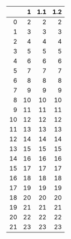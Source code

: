 |    |   1 |   1.1 |   1.2 |
|---:|----:|------:|------:|
|  0 |   2 |     2 |     2 |
|  1 |   3 |     3 |     3 |
|  2 |   4 |     4 |     4 |
|  3 |   5 |     5 |     5 |
|  4 |   6 |     6 |     6 |
|  5 |   7 |     7 |     7 |
|  6 |   8 |     8 |     8 |
|  7 |   9 |     9 |     9 |
|  8 |  10 |    10 |    10 |
|  9 |  11 |    11 |    11 |
| 10 |  12 |    12 |    12 |
| 11 |  13 |    13 |    13 |
| 12 |  14 |    14 |    14 |
| 13 |  15 |    15 |    15 |
| 14 |  16 |    16 |    16 |
| 15 |  17 |    17 |    17 |
| 16 |  18 |    18 |    18 |
| 17 |  19 |    19 |    19 |
| 18 |  20 |    20 |    20 |
| 19 |  21 |    21 |    21 |
| 20 |  22 |    22 |    22 |
| 21 |  23 |    23 |    23 |
